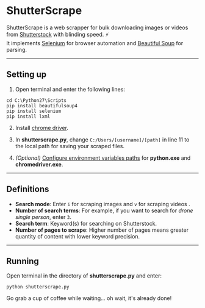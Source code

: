 # ShutterScrape

ShutterScrape is a web scrapper for bulk downloading images or videos from [Shutterstock](https://www.shutterstock.com/) with blinding speed. ⚡</br>
It implements [Selenium](https://www.seleniumhq.org/) for browser automation and [Beautiful Soup](https://www.crummy.com/software/BeautifulSoup/bs4/doc/) for parsing.

---

## Setting up

1. Open terminal and enter the following lines:
```
cd C:\Python27\Scripts
pip install beautifulsoup4
pip install selenium
pip install lxml
```

2. Install [chrome driver](https://sites.google.com/a/chromium.org/chromedriver/downloads).

3. In **shutterscrape.py**, change `C:/Users/[username]/[path]` in line 11 to the local path for saving your scraped files.

4. *(Optional)* [Configure environment variables paths](https://www.java.com/en/download/help/path.xml) for **python.exe** and **chromedriver.exe**.

---

## Definitions

* **Search mode**: Enter `i` for scraping images and `v` for scraping videos .
* **Number of search terms**: For example, if you want to search for *drone single person*, enter `3`.
* **Search term**: Keyword(s) for searching on Shutterstock.
* **Number of pages to scrape**: Higher number of pages means greater quantity of content with lower keyword precision.

---

## Running
Open terminal in the directory of **shutterscrape.py** and enter:
```
python shutterscrape.py
```
Go grab a cup of coffee while waiting... oh wait, it's already done!
